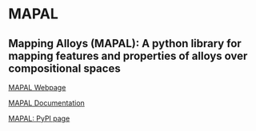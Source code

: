 # MAPAL
## Mapping Alloys (MAPAL): A python library for mapping features and properties of alloys over compositional spaces

[MAPAL Webpage](https://sites.google.com/view/mapal-pylib/)

[MAPAL Documentation](https://ideas-db.notion.site/mapal-3c83308bf94140f6a5bb9ff12dd47543)

[MAPAL: PyPI page](https://pypi.org/project/mapal/)
